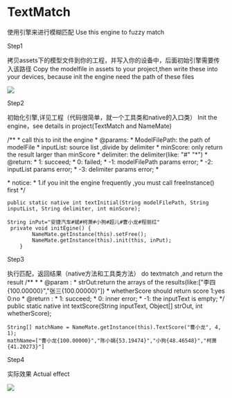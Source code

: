 # TextMatch

使用引擎来进行模糊匹配
Use  this engine to  fuzzy match

Step1

拷贝assets下的模型文件到你的工程，并写入你的设备中，后面初始引擎需要传入该路径
Copy the modelfile in assets to your project,then write these into your devices,
because init the engine  need the path of these files

![](https://github.com/vigilances/TextMatch/blob/master/image/assets.png)

Step2

初始化引擎,详见工程（代码很简单，就一个工具类和native的入口类）
Init the engine，see details in project(TextMatch and NameMate)

 /**
     * call this to init the engine
     * @params:
     * ModelFilePath: the path of modelFile
     * inputList: source list ,divide by delimiter
     * minScore: only return the result larger than minScore
     * delimiter: the delimiter(like: "#" "*")
     * @return:
     * 1: succeed;
     * 0: failed;
     * -1: modelFilePath params error;
     * -2: inputList params error;
     * -3: delimiter params error;
     * <p>
     * notice:
     * 1.if you init the engine frequently ,you must call freeInstance() first
     */

    public static native int textInitial(String modelFilePath, String inputList, String delimiter, int minScore);

    String inPut="安捷汽车#斌#柯萧#小狗#超儿#曹小龙#程丽红"
     private void initEgine() {
            NameMate.getInstance(this).setFree();
            NameMate.getInstance(this).init(this, inPut);
        }

Step3

执行匹配，返回结果（native方法和工具类方法）
do textmatch ,and return the result
  /**
     *
     * @param :
     * strOut:return the arrays of the results(like:["李四{100.00000}","张三{100.00000}"])
     * whetherScore  should return score 1:yes 0:no
     * @return :
     * 1: succeed;
     * 0: inner error;
     * -1: the inputText is empty;
     */
    public static native int textScore(String inputText, Object[] strOut, int whetherScore);


    String[] matchName = NameMate.getInstance(this).TextScore("曹小龙", 4, 1);
    mathName=["曹小龙{100.00000}","陈小娟{53.19474}","小狗{48.46548}","柯萧{41.20273}"]




Step4

实际效果
Actual effect

![](https://github.com/vigilances/TextMatch/blob/master/image/usage.png)
